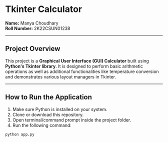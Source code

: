 # Tkinter Calculator  
**Name:** Manya Choudhary  
**Roll Number:** 2K22CSUN01238

---

##  Project Overview

This project is a **Graphical User Interface (GUI) Calculator** built using **Python's Tkinter library**. It is designed to perform basic arithmetic operations as well as additional functionalities like temperature conversion and demonstrates various layout managers in Tkinter.

---

##  How to Run the Application

1. Make sure Python is installed on your system.
2. Clone or download this repository.
3. Open terminal/command prompt inside the project folder.
4. Run the following command:

```bash
python app.py
